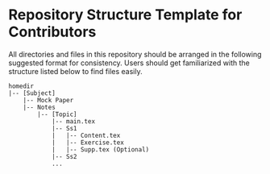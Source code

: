 # Repository Structure Template for Contributors

<p>All directories and files in this repository should be arranged in the following suggested format for consistency. Users should get familiarized with the structure listed below to find files easily. </p>

    homedir
    |-- [Subject]
        |-- Mock Paper
        |-- Notes
            |-- [Topic]
                |-- main.tex
                |-- Ss1
                |   |-- Content.tex
                |   |-- Exercise.tex
                |   |-- Supp.tex (Optional)
                |-- Ss2
                ...
